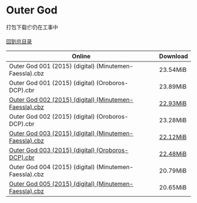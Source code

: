 # Outer God

打包下载📦仍在工事中

[回到总目录](/Catalogs.md)







Online | Download
--- | ---
Outer God 001 (2015) (digital) (Minutemen-Faessla).cbz | 23.54MiB
Outer God 001 (2015) (digital) (Oroboros-DCP).cbr | 23.89MiB
[Outer God 002 (2015) (digital) (Minutemen-Faessla).cbz](https://github.com/alicewish/markdown/blob/master/comic/Outer-God-002-2015-digital-Minutemen-Faessla-cbz.md) | [22.93MiB](https://pan.baidu.com/s/1nvT5GJv#list/path=%2F0-Day%20Week%20of%202015%20Q4%2F0-Day%20Week%20of%202015.10.14%2F%E3%82%BF%E3%82%AF%E3%82%A6%E3%82%A4%E3%82%B5%E3%82%AD%E3%82%BF%E3%82%AD%E3%82%B9%E3%82%A6%E3%82%AB%E3%82%B3%E3%82%B1%E3%82%AA%E3%82%B5%E3%82%AD%E3%82%B1%E3%82%AB%E3%82%B3%E3%82%B7%E3%82%AD%E3%82%A6%E3%82%BD%E3%82%B3%E3%82%A4%E3%82%B3%E3%82%A4%E3%82%BD%E3%82%B1%E3%82%B1%E3%82%AB%E3%82%B5&parentPath=%2F0-Day%20Week%20of%202015%20Q4)
Outer God 002 (2015) (digital) (Oroboros-DCP).cbr | 23.28MiB
[Outer God 003 (2015) (digital) (Minutemen-Faessla).cbz](https://github.com/alicewish/markdown/blob/master/comic/Outer-God-003-2015-digital-Minutemen-Faessla-cbz.md) | [22.12MiB](https://pan.baidu.com/s/1eSbBmyY#list/path=%2F0-Day%20Week%20of%202015%20Q4%2F0-Day%20Week%20of%202015.10.21%2F%E3%82%AD%E3%82%B7%E3%82%A4%E3%82%AF%E3%82%AA%E3%82%A4%E3%82%B5%E3%82%A8%E3%82%B3%E3%82%AD%E3%82%B7%E3%82%A8%E3%82%B1%E3%82%A2%E3%82%AF%E3%82%BD%E3%82%B3%E3%82%AD%E3%82%B1%E3%82%A2%E3%82%B1%E3%82%BB%E3%82%BD%E3%82%A6%E3%82%A8%E3%82%BF%E3%82%BF%E3%82%A4%E3%82%A4%E3%82%BB%E3%82%AF%E3%82%A4&parentPath=%2F0-Day%20Week%20of%202015%20Q4)
[Outer God 003 (2015) (digital) (Oroboros-DCP).cbr](https://github.com/alicewish/markdown/blob/master/comic/Outer-God-003-2015-digital-Oroboros-DCP-cbr.md) | [22.48MiB](https://pan.baidu.com/s/1eSbBmyY#list/path=%2F0-Day%20Week%20of%202015%20Q4%2F0-Day%20Week%20of%202015.10.21%2F%E3%82%B5%E3%82%A6%E3%82%AA%E3%82%BF%E3%82%A4%E3%82%A4%E3%82%A4%E3%82%AA%E3%82%B3%E3%82%B7%E3%82%AB%E3%82%AF%E3%82%BD%E3%82%B5%E3%82%B7%E3%82%B1%E3%82%B1%E3%82%BD%E3%82%AA%E3%82%BD%E3%82%A2%E3%82%AD%E3%82%AA%E3%82%AF%E3%82%A8%E3%82%AF%E3%82%AA%E3%82%BB%E3%82%B1%E3%82%B9%E3%82%B5%E3%82%A6&parentPath=%2F0-Day%20Week%20of%202015%20Q4)
Outer God 004 (2015) (digital) (Minutemen-Faessla).cbz | 20.79MiB
[Outer God 005 (2015) (digital) (Minutemen-Faessla).cbz](https://github.com/alicewish/markdown/blob/master/comic/Outer-God-005-2015-digital-Minutemen-Faessla-cbz.md) | 20.65MiB
